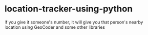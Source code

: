 # location-tracker-using-python
If you give it someone's number, it will give you that person's nearby location using GeoCoder and some other libraries 
